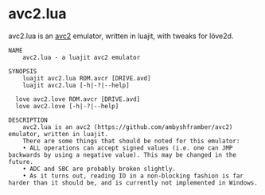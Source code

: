 # avc2.lua
avc2.lua is an [avc2](https://github.com/ambyshframber/avc2) emulator, written in luajit, with tweaks for löve2d.
```
NAME
	avc2.lua - a luajit avc2 emulator

SYNOPSIS
	luajit avc2.lua ROM.avcr [DRIVE.avd]
	luajit avc2.lua [-h|-?|--help]

  love avc2.love ROM.avcr [DRIVE.avd]
  love avc2.love [-h|-?|--help]

DESCRIPTION
	avc2.lua is an avc2 (https://github.com/ambyshframber/avc2) emulator, written in luajit.
	There are some things that should be noted for this emulator:
	• ALL operations can accept signed values (i.e. one can JMP backwards by using a negative value). This may be changed in the future.
	• ADC and SBC are probably broken slightly.
	• As it turns out, reading IO in a non-blocking fashion is far harder than it should be, and is currently not implemented in Windows.
```
